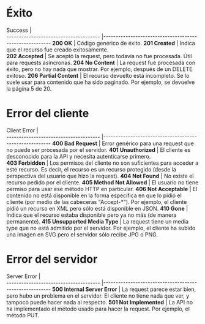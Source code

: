  # Éxito
 
 Success                               |               
-------------------------------------- |--------------------------------------------------------
**200 OK**                             | Código genérico de éxito.
**201 Created**                        | Indica que el recurso fue creado exitosamente.     
**202 Accepted**                       | Se aceptó la request, pero todavía no fue procesada. Útil para requests asíncronas.
**204 No Content**                     | La request fue procesada con éxito, pero no hay nada que mostrar. Por ejemplo, después de un DELETE exitoso.
**206 Partial Content**                | El recurso devuelto está incompleto. Se lo suele usar para contenido que ha sido paginado. Por ejemplo, se devuelve la página 5 de 20.

# Error del cliente

Client Error                           |               
-------------------------------------- |--------------------------------------------------------
**400 Bad Request**                    | Error genérico para una request que no puede ser procesada por el servidor.
**401 Unauthorized**                   | El cliente es desconocido para la API y necesita autenticarse primero.    
**403 Forbidden**                      | Los permisos del cliente no son suficientes para acceder a este recurso. Es decir, el recurso es un recurso protegido (desde la perspectiva del usuario que hizo la request).
**404 Not Found**                      | No existe el recurso pedido por el cliente.
**405 Method Not Allowed**             | El usuario no tiene permiso para usar ese método HTTP en particular.
**406 Not Acceptable**                 | El contenido no está disponible en la forma específica en que lo pidió el cliente (por medio de las cabeceras "Accept-*"). Por ejemplo, el cliente pidió un recurso en XML pero sólo está disponible en JSON.
**410 Gone**                           | Indica que el recurso estaba disponible pero ya no más (de manera permanente).
**415 Unsupported Media Type**         | La request tiene un media type que no está admitido por el servidor. Por ejemplo, el cliente ha subido una imagen en SVG pero el servidor sólo recibe JPG o PNG.

# Error del servidor

Server Error                           |               
-------------------------------------- |--------------------------------------------------------
**500 Internal Server Error**          | La request parece estar bien, pero hubo un problema en el servidor. El cliente no tiene nada que ver, y tampoco puede hacer nada al respecto.
**501 Not Implemented**                | La API no ha implementado el método usado para hacer la request. Por ejemplo, el método PUT.